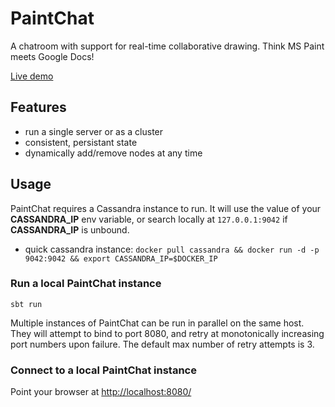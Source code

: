 # PaintChat
A chatroom with support for real-time collaborative drawing. Think MS Paint meets Google Docs!

[Live demo](http://draw.ws)

## Features

-  run a single server or as a cluster
-  consistent, persistant state
-  dynamically add/remove nodes at any time

## Usage

PaintChat requires a Cassandra instance to run. It will use the value of your __CASSANDRA_IP__ env variable, or search locally at `127.0.0.1:9042` if __CASSANDRA_IP__ is unbound.

- quick cassandra instance: `docker pull cassandra && docker run -d -p 9042:9042 && export CASSANDRA_IP=$DOCKER_IP`

### Run a local PaintChat instance

`sbt run`

Multiple instances of PaintChat can be run in parallel on the same host. They will attempt to bind to port 8080, and retry at monotonically increasing port numbers upon failure. The default max number of retry attempts is 3.

### Connect to a local PaintChat instance

Point your browser at [http://localhost:8080/](http://localhost:8080/)
